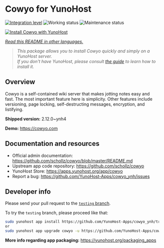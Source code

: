 <!--
N.B.: This README was automatically generated by <https://github.com/YunoHost/apps/tree/master/tools/readme_generator>
It shall NOT be edited by hand.
-->

# Cowyo for YunoHost

[![Integration level](https://dash.yunohost.org/integration/cowyo.svg)](https://dash.yunohost.org/appci/app/cowyo) ![Working status](https://ci-apps.yunohost.org/ci/badges/cowyo.status.svg) ![Maintenance status](https://ci-apps.yunohost.org/ci/badges/cowyo.maintain.svg)

[![Install Cowyo with YunoHost](https://install-app.yunohost.org/install-with-yunohost.svg)](https://install-app.yunohost.org/?app=cowyo)

*[Read this README in other languages.](./ALL_README.md)*

> *This package allows you to install Cowyo quickly and simply on a YunoHost server.*  
> *If you don't have YunoHost, please consult [the guide](https://yunohost.org/install) to learn how to install it.*

## Overview

Cowyo is a self-contained wiki server that makes jotting notes easy and fast. The most important feature here is simplicity. Other features include versioning, page locking, self-destructing messages, encryption, and listifying.


**Shipped version:** 2.12.0~ynh4

**Demo:** <https://cowyo.com>
## Documentation and resources

- Official admin documentation: <https://github.com/schollz/cowyo/blob/master/README.md>
- Upstream app code repository: <https://github.com/schollz/cowyo>
- YunoHost Store: <https://apps.yunohost.org/app/cowyo>
- Report a bug: <https://github.com/YunoHost-Apps/cowyo_ynh/issues>

## Developer info

Please send your pull request to the [`testing` branch](https://github.com/YunoHost-Apps/cowyo_ynh/tree/testing).

To try the `testing` branch, please proceed like that:

```bash
sudo yunohost app install https://github.com/YunoHost-Apps/cowyo_ynh/tree/testing --debug
or
sudo yunohost app upgrade cowyo -u https://github.com/YunoHost-Apps/cowyo_ynh/tree/testing --debug
```

**More info regarding app packaging:** <https://yunohost.org/packaging_apps>

